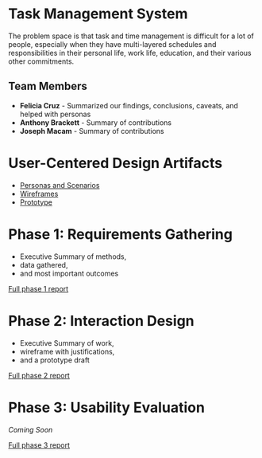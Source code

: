 # Task Management System

The problem space is that task and time management is difficult for a lot of people, especially when they have multi-layered schedules and responsibilities in their personal life, work life, education, and their various other commitments.

## Team Members

* **Felicia Cruz** - Summarized our findings, conclusions, caveats, and helped with personas
* **Anthony Brackett** - Summary of contributions
* **Joseph Macam** - Summary of contributions

# User-Centered Design Artifacts

* [Personas and Scenarios](personas-scenarios.md)
* [Wireframes](#)
* [Prototype](#)

# Phase 1: Requirements Gathering

* Executive Summary of methods,
* data gathered,
* and most important outcomes

[Full phase 1 report](phase1/)

# Phase 2: Interaction Design

* Executive Summary of work,
* wireframe with justifications,
* and a prototype draft

[Full phase 2 report](phase2/)

# Phase 3: Usability Evaluation

*Coming Soon*

[Full phase 3 report](phase3/)
